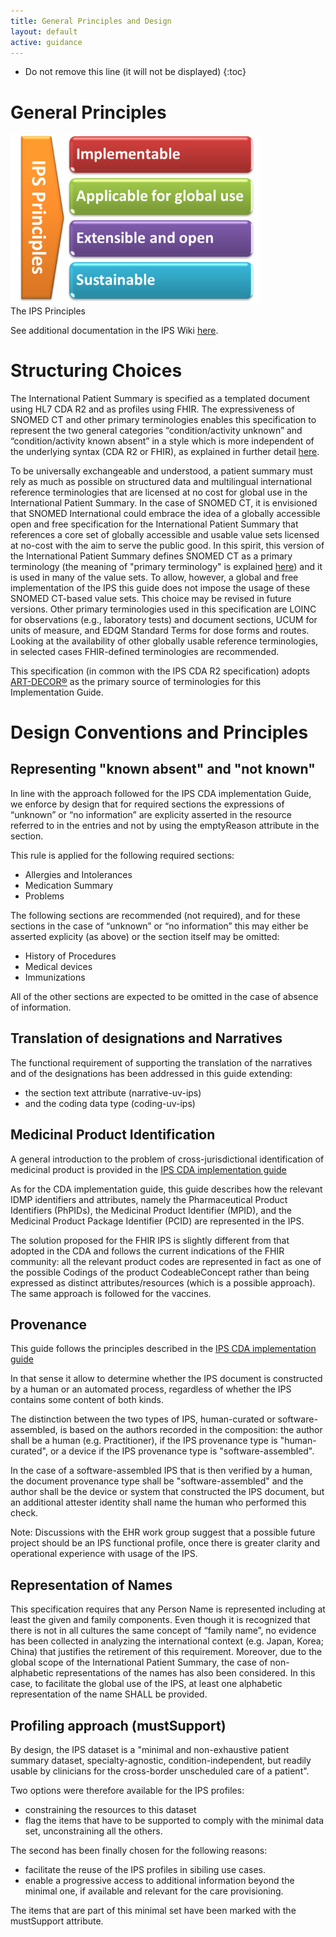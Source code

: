 ```yaml
---
title: General Principles and Design
layout: default
active: guidance
---
```


<!-- {:.no_toc} -->

<!-- TOC  the css styling for this is \pages\assets\css\project.css under 'markdown-toc'-->

* Do not remove this line (it will not be displayed)
{:toc}

# General Principles

<div class="image">
<img src="assets/images/600px-IPS_principles.png" width="400" />
<div>The IPS Principles</div>
</div>


<p>
See additional documentation in the IPS Wiki <a href="http://international-patient-summary.net/mediawiki/index.php?title=IPS_implementationguide_1#General_Principles_for_this_Specification">here</a>.
</p>


# Structuring Choices

The International Patient Summary is specified as a templated document using HL7 CDA R2 and as profiles using FHIR. The expressiveness of SNOMED CT and other primary terminologies enables this specification to represent the two general categories “condition/activity unknown” and “condition/activity known absent” in a style which is more independent of the underlying syntax (CDA R2 or FHIR), as explained in further detail <a href="http://international-patient-summary.net/mediawiki/index.php?title=IPS_implementationguide_1#Representing_.22known_absent.22_and_.22not_known.22">here</a>.

To be universally exchangeable and understood, a patient summary must rely as much as possible on structured data and multilingual international reference terminologies that are licensed at no cost for global use in the International Patient Summary. In the case of SNOMED CT, it is envisioned that SNOMED International could embrace the idea of a globally accessible open and free specification for the International Patient Summary that references a core set of globally accessible and usable value sets licensed at no-cost with the aim to serve the public good. In this spirit, this version of the International Patient Summary defines SNOMED CT as a primary terminology (the meaning of "primary terminology" is explained <a href="http://international-patient-summary.net/mediawiki/index.php?title=IPS_implementationguide_1#How_to_use_terminologies_.28preferred_binding.29">here</a>) and it is used in many of the value sets. To allow, however, a global and free implementation of the IPS this guide does not impose the usage of these SNOMED CT-based value sets. This choice may be revised in future versions. Other primary terminologies used in this specification are LOINC for observations (e.g., laboratory tests) and document sections, UCUM for units of measure, and EDQM Standard Terms for dose forms and routes. Looking at the availability of other globally usable reference terminologies, in selected cases FHIR-defined terminologies are recommended.

This specification (in common with the IPS CDA R2 specification) adopts <a href="https://art-decor.org">ART-DECOR®</a> as the primary source of terminologies for this Implementation Guide.

# Design Conventions and Principles

## Representing "known absent" and "not known"

In line with the approach followed for the IPS CDA implementation Guide, we enforce by design that for required sections the expressions of “unknown” or “no information” are explicity asserted in the resource referred to in the entries and not by using the emptyReason attribute in the section.

This rule is applied for the following required sections: 
* Allergies and Intolerances
* Medication Summary
* Problems

The following sections are recommended (not required), and for these sections in the case of “unknown” or “no information” this may either be asserted explicity (as above) or the section itself may be omitted:
* History of Procedures
* Medical devices
* Immunizations

All of the other sections are expected to be omitted in the case of absence of information.

## Translation of designations and Narratives

The functional requirement of supporting the translation of the narratives and of the designations has been addressed in this guide extending:
* the section text attribute (narrative-uv-ips)
* and the coding data type  (coding-uv-ips)

## Medicinal Product Identification

A general introduction to the problem of cross-jurisdictional identification of medicinal product is provided in the [IPS CDA implementation guide](http://international-patient-summary.net/mediawiki/index.php?title=IPS_Design_conventions_and_principles_1#Medicinal_Product_Identification)

As for the CDA implementation guide, this guide describes how the relevant IDMP identifiers and attributes, namely the Pharmaceutical Product Identifiers (PhPIDs), the Medicinal Product Identifier (MPID), and the Medicinal Product Package Identifier (PCID) are represented in the IPS.

The solution proposed for the FHIR IPS is slightly different from that adopted in the CDA and follows the current indications of the FHIR community: all the relevant product codes are represented in fact as one of the possible Codings of the product CodeableConcept rather than being expressed as distinct attributes/resources (which is a possible approach). The same approach is followed for the vaccines.

## Provenance

This guide follows the principles described in the [IPS CDA implementation guide](http://international-patient-summary.net/mediawiki/index.php?title=IPS_Design_conventions_and_principles_1#Provenance)

In that sense it allow to determine whether the IPS document is constructed by a human or an automated process, regardless of whether the IPS contains some content of both kinds.

The distinction between the two types of IPS, human-curated or software-assembled, is based on the authors recorded in the composition: the author shall be a human (e.g. Practitioner), if the IPS provenance type is "human-curated", or a device if the IPS provenance type is "software-assembled".

In the case of a software-assembled IPS that is then verified by a human, the document provenance type shall be "software-assembled" and the author shall be the device or system that constructed the IPS document, but an additional attester identity shall name the human who performed this check.

Note: Discussions with the EHR work group suggest that a possible future project should be an IPS functional profile, once there is greater clarity and operational experience with usage of the IPS. 

## Representation of Names
This specification requires that any Person Name is represented including at least the given and family components.
Even though it is recognized that there is not in all cultures the same concept of “family name”, no evidence has been collected in analyzing the international context (e.g. Japan, Korea; China) that justifies the retirement of this requirement.
Moreover, due to the global scope of the International Patient Summary, the case of non-alphabetic representations of the names has also been considered.
In this case, to facilitate the global use of the IPS, at least one alphabetic representation of the name SHALL be provided. 

## Profiling approach (mustSupport)

By design, the IPS dataset is a "minimal and non-exhaustive patient summary dataset, specialty-agnostic, condition-independent, but readily usable by clinicians for the cross-border unscheduled care of a patient".

Two options were therefore available for the IPS profiles:
* constraining the resources to this dataset
* flag the items that have to be supported to comply with the minimal data set, unconstraining all the others.
 
The second has been finally chosen for the following reasons:
* facilitate the reuse of the IPS profiles in sibiling use cases.
* enable a progressive access to additional information beyond the minimal one, if available and relevant for the care provisioning.

The items that are part of this minimal set have been marked with the mustSupport attribute.



